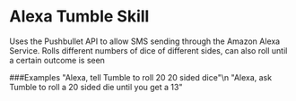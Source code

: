 # Alexa Tumble Skill
Uses the Pushbullet API to allow SMS sending through the Amazon Alexa Service.
Rolls different numbers of dice of different sides, can also roll until a certain outcome is seen

###Examples
  "Alexa, tell Tumble to roll 20 20 sided dice"\n
  "Alexa, ask Tumble to roll a 20 sided die until you get a 13"
